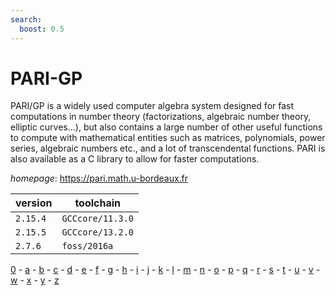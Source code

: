 ```yaml
---
search:
  boost: 0.5
---
```

# PARI-GP

PARI/GP is a widely used computer algebra system designed for fast computations in number theory  (factorizations, algebraic  number theory, elliptic curves...), but also contains a large number of other useful  functions to compute with mathematical entities such as matrices, polynomials, power series, algebraic numbers etc.,  and a lot of transcendental functions. PARI is  also available as a C library to allow for faster computations.

*homepage*: <https://pari.math.u-bordeaux.fr>

version | toolchain
--------|----------
``2.15.4`` | ``GCCcore/11.3.0``
``2.15.5`` | ``GCCcore/13.2.0``
``2.7.6`` | ``foss/2016a``

[0](../0/index.md) - [a](../a/index.md) - [b](../b/index.md) - [c](../c/index.md) - [d](../d/index.md) - [e](../e/index.md) - [f](../f/index.md) - [g](../g/index.md) - [h](../h/index.md) - [i](../i/index.md) - [j](../j/index.md) - [k](../k/index.md) - [l](../l/index.md) - [m](../m/index.md) - [n](../n/index.md) - [o](../o/index.md) - [p](../p/index.md) - [q](../q/index.md) - [r](../r/index.md) - [s](../s/index.md) - [t](../t/index.md) - [u](../u/index.md) - [v](../v/index.md) - [w](../w/index.md) - [x](../x/index.md) - [y](../y/index.md) - [z](../z/index.md)


